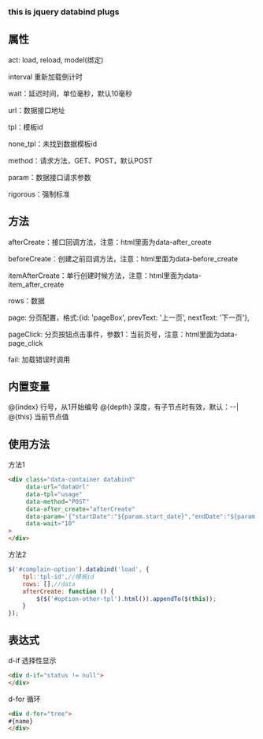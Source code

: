 ### this is jquery databind plugs

## 属性
act: load, reload, model(绑定)

interval 重新加载倒计时

wait：延迟时间，单位毫秒，默认10毫秒

url：数据接口地址

tpl：模板id

none_tpl：未找到数据模板id

method：请求方法，GET、POST，默认POST

param：数据接口请求参数

rigorous：强制标准

## 方法

afterCreate：接口回调方法，注意：html里面为data-after_create

beforeCreate：创建之前回调方法，注意：html里面为data-before_create

itemAfterCreate：单行创建时候方法，注意：html里面为data-item_after_create

rows：数据

page: 分页配置，格式:{id: 'pageBox', prevText: '上一页', nextText: '下一页'},

pageClick: 分页按钮点击事件，参数1：当前页号，注意：html里面为data-page_click

fail: 加载错误时调用


## 内置变量
@{index} 行号，从1开始编号
@{depth} 深度，有子节点时有效，默认：--|
@{this} 当前节点值


## 使用方法
方法1

```html
<div class="data-container databind"
     data-url="dataUrl"
     data-tpl="usage"
     data-method="POST"
     data-after_create="afterCreate"
     data-param='{"startDate":"${param.start_date}","endDate":"${param.end_date}"}'
     data-wait="10"
>
</div>

```

方法2
```javascript
$('#complain-option').databind('load', {
    tpl:'tpl-id',//模板id
    rows: [],//data
    afterCreate: function () {
        $($('#option-other-tpl').html()).appendTo($(this));
    }
});

```

## 表达式
d-if 选择性显示
```html
<div d-if="status != null">
</div>
```

d-for 循环
```html
<div d-for="tree">
#{name}
</div>
```
